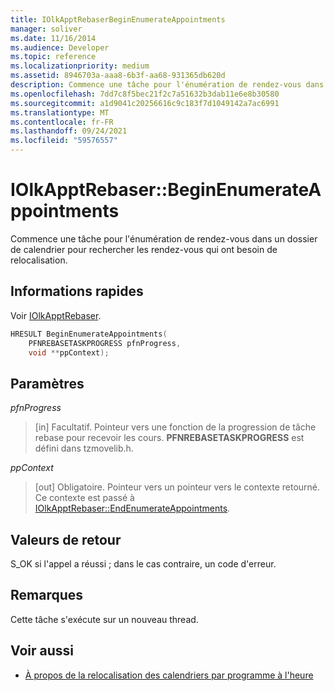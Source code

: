 ```yaml
---
title: IOlkApptRebaserBeginEnumerateAppointments
manager: soliver
ms.date: 11/16/2014
ms.audience: Developer
ms.topic: reference
ms.localizationpriority: medium
ms.assetid: 8946703a-aaa8-6b3f-aa68-931365db620d
description: Commence une tâche pour l'énumération de rendez-vous dans un dossier de calendrier pour rechercher les rendez-vous qui ont besoin de relocalisation.
ms.openlocfilehash: 7dd7c8f5bec21f2c7a51632b3dab11e6e8b30580
ms.sourcegitcommit: a1d9041c20256616c9c183f7d1049142a7ac6991
ms.translationtype: MT
ms.contentlocale: fr-FR
ms.lasthandoff: 09/24/2021
ms.locfileid: "59576557"
---
```

# <a name="iolkapptrebaserbeginenumerateappointments"></a>IOlkApptRebaser::BeginEnumerateAppointments

Commence une tâche pour l'énumération de rendez-vous dans un dossier de calendrier pour rechercher les rendez-vous qui ont besoin de relocalisation.
  
## <a name="quick-info"></a>Informations rapides

Voir [IOlkApptRebaser](iolkapptrebaser.md).
  
```cpp
HRESULT BeginEnumerateAppointments( 
    PFNREBASETASKPROGRESS pfnProgress, 
    void **ppContext);
```

## <a name="parameters"></a>Paramètres

_pfnProgress_
  
> [in] Facultatif. Pointeur vers une fonction de la progression de tâche rebase pour recevoir les cours. **PFNREBASETASKPROGRESS** est défini dans tzmovelib.h. 
    
_ppContext_
  
> [out] Obligatoire. Pointeur vers un pointeur vers le contexte retourné. Ce contexte est passé à [IOlkApptRebaser::EndEnumerateAppointments](iolkapptrebaser-endenumerateappointments.md).
    
## <a name="return-values"></a>Valeurs de retour

S_OK si l'appel a réussi ; dans le cas contraire, un code d'erreur.
  
## <a name="remarks"></a>Remarques

Cette tâche s'exécute sur un nouveau thread.
  
## <a name="see-also"></a>Voir aussi

- [À propos de la relocalisation des calendriers par programme à l'heure](about-rebasing-calendars-programmatically-for-daylight-saving-time.md)

